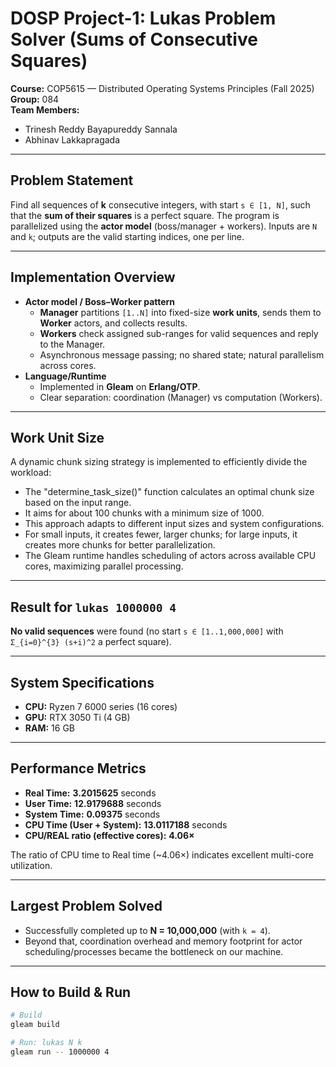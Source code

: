 # DOSP Project-1: **Lukas Problem Solver** (Sums of Consecutive Squares)

**Course:** COP5615 — Distributed Operating Systems Principles (Fall 2025)  
**Group:** 084  
**Team Members:**  
- Trinesh Reddy Bayapureddy Sannala  
- Abhinav Lakkapragada

---

## Problem Statement
Find all sequences of **k** consecutive integers, with start `s ∈ [1, N]`, such that the **sum of their squares** is a perfect square. The program is parallelized using the **actor model** (boss/manager + workers). Inputs are `N` and `k`; outputs are the valid starting indices, one per line.

---

## Implementation Overview
- **Actor model / Boss–Worker pattern**
  - **Manager** partitions `[1..N]` into fixed-size **work units**, sends them to **Worker** actors, and collects results.
  - **Workers** check assigned sub-ranges for valid sequences and reply to the Manager.
  - Asynchronous message passing; no shared state; natural parallelism across cores.
- **Language/Runtime**
  - Implemented in **Gleam** on **Erlang/OTP**.
  - Clear separation: coordination (Manager) vs computation (Workers).

---

## Work Unit Size

A dynamic chunk sizing strategy is implemented to efficiently divide the workload:

- The "determine_task_size()" function calculates an optimal chunk size based on the input range.
- It aims for about 100 chunks with a minimum size of 1000.
- This approach adapts to different input sizes and system configurations.
- For small inputs, it creates fewer, larger chunks; for large inputs, it creates more chunks for better parallelization.
- The Gleam runtime handles scheduling of actors across available CPU cores, maximizing parallel processing.

---

## Result for `lukas 1000000 4`
**No valid sequences** were found (no start `s ∈ [1..1,000,000]` with `Σ_{i=0}^{3} (s+i)^2` a perfect square).

---

## System Specifications
- **CPU:** Ryzen 7 6000 series (16 cores)  
- **GPU:** RTX 3050 Ti (4 GB)  
- **RAM:** 16 GB

---

## Performance Metrics
- **Real Time:** **3.2015625** seconds  
- **User Time:** **12.9179688** seconds  
- **System Time:** **0.09375** seconds  
- **CPU Time (User + System):** **13.0117188** seconds  
- **CPU/REAL ratio (effective cores):** **4.06×**

The ratio of CPU time to Real time (~4.06×) indicates excellent multi-core utilization.

---

## Largest Problem Solved
- Successfully completed up to **N = 10,000,000** (with `k = 4`).  
- Beyond that, coordination overhead and memory footprint for actor scheduling/processes became the bottleneck on our machine.

---

## How to Build & Run
```bash
# Build
gleam build

# Run: lukas N k
gleam run -- 1000000 4
